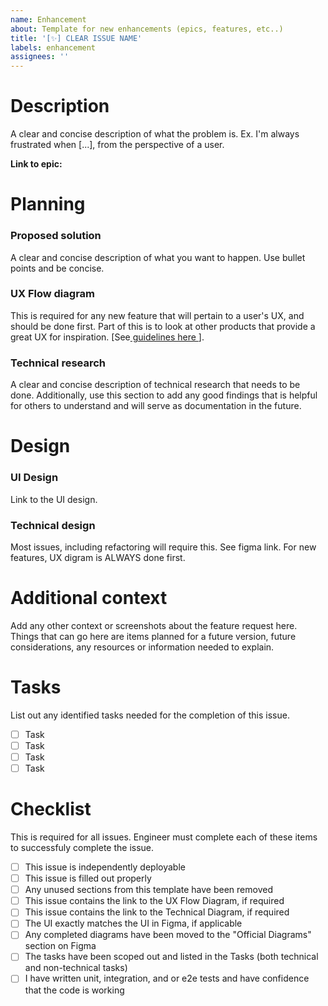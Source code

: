 ```yaml
---
name: Enhancement
about: Template for new enhancements (epics, features, etc..)
title: '[✨] CLEAR ISSUE NAME'
labels: enhancement
assignees: ''
---
```


# Description

A clear and concise description of what the problem is. Ex. I'm always frustrated when [...], from the perspective of a user.

**Link to epic:**

# Planning

### Proposed solution

A clear and concise description of what you want to happen. Use bullet points and be concise.

### UX Flow diagram

This is required for any new feature that will pertain to a user's UX, and should be done first. Part of this is to look at other products that provide a great UX for inspiration. [See[ guidelines here ](https://www.figma.com/file/ffPWIgJvgaOZd0rmhmJpNc/%F0%9F%93%8C-IAM-domain?node-id=672%3A4775)].

### Technical research

A clear and concise description of technical research that needs to be done. Additionally, use this section to add any good findings that is helpful for others to understand and will serve as documentation in the future.

# Design

### UI Design

Link to the UI design.

### Technical design

Most issues, including refactoring will require this. See figma link. For new features, UX digram is ALWAYS done first.

# Additional context

Add any other context or screenshots about the feature request here. Things that can go here are items planned for a future version, future considerations, any resources or information needed to explain.

# Tasks

List out any identified tasks needed for the completion of this issue.

- [ ] Task
- [ ] Task
- [ ] Task
- [ ] Task

# Checklist

This is required for all issues. Engineer must complete each of these items to successfuly complete the issue.

- [ ] This issue is independently deployable
- [ ] This issue is filled out properly
- [ ] Any unused sections from this template have been removed
- [ ] This issue contains the link to the UX Flow Diagram, if required
- [ ] This issue contains the link to the Technical Diagram, if required
- [ ] The UI exactly matches the UI in Figma, if applicable
- [ ] Any completed diagrams have been moved to the "Official Diagrams" section on Figma
- [ ] The tasks have been scoped out and listed in the Tasks (both technical and non-technical tasks)
- [ ] I have written unit, integration, and or e2e tests and have confidence that the code is working
